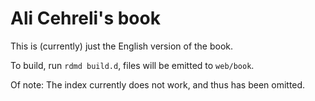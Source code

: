 # Ali Cehreli's book

This is (currently) just the English version of the book.

To build, run `rdmd build.d`, files will be emitted to `web/book`.

Of note: The index currently does not work, and thus has been omitted. 
